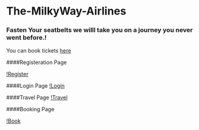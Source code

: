 # The-MilkyWay-Airlines

### Fasten Your seatbelts we willl take you on a journey you never went before.!

You can book tickets [here](https://the-milky-way-airlines.herokuapp.com)

####Registeration Page

[!Register](./screenshots/register.png)

####Login Page
[!Login](./screenshots/login.png)

####Travel Page
[!Travel](./screenshots/travel.png)

####Booking Page

[!Book](./screenshots/book.png)
